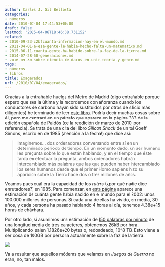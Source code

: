 ```yaml
---
author: Carlos J. Gil Bellosta
categories:
- números
date: 2010-07-04 17:44:53+00:00
draft: false
lastmod: '2025-04-06T18:46:38.731152'
related:
- 2010-09-23-c2bfcuanta-informacion-hay-en-el-mundo.md
- 2011-04-01-a-esa-gente-le-habia-hecho-falta-un-matematico.md
- 2015-06-11-cuanta-gente-ha-habido-sobre-la-faz-de-la-tierra.md
- 2014-07-28-60-generaciones.md
- 2016-09-30-sobre-ciencia-de-datos-en-unir-teoria-y-gente.md
tags:
- números
- libros
title: Exagerados
url: /2010/07/04/exagerados/
---
```


Gracias a la entrañable huelga del Metro de Madrid (digo entrañable porque espero que sea la última y la recordemos con añoranza cuando los conductores de carbono hayan sido sustituidos por otros de silicio más diligentes) he terminado de leer [este libro](http://espaciolibros.com/el-fin-del-trabajo-de-jeremy-rifkin/). Podría decir muchas cosas sobre él, pero me centraré en un párrafo que aparece en la página 333 de la edición española de Paidós (de la reedición de marzo de 2010, por referencia). Se trata de una cita del libro _Silicon Shock_ de un tal Goeff Simons, escrito en de 1985 (atención a la fecha!) que dice así:


>Imaginemos... dos ordenadores conversando entre sí en un determinado periodo de tiempo. En un momento dado, un ser humano les pregunta sobre lo que están hablando, y en el tiempo que éste tarda en efectuar la pregunta, ambos ordenadores habrán intercambiado más palabras que las que pueden haber intercambiado los seres humanos desde que el primer Homo sapiens hizo su aparición sobre la Tierra hace dos o tres millones de años.


Veamos pues cuál era la capacidad de los _ruters_ (¿por qué nadie dice enrutadores?) en 1985. Para comenzar, en [esta página](http://www.prb.org/articles/2002/howmanypeoplehaveeverlivedonearth.aspx) aparece una estimación de cuánta gente había nacido en el mundo para el 2002: unos 100.000 millones de personas. Si cada una de ellas ha vivido, en media, 30 años, y cada persona ha pasado hablando 4 horas al día, tenemos 4.38e+15 horas de cháchara.

Por otro lado, si asumimos una estimación de [150 palabras por minuto](http://en.wikipedia.org/wiki/Words_per_minute) de una longitud media de tres caracteres, obtenemos 26kB por hora. Multiplicando, salen 1.1826e+20 bytes o, redondeado, 10^8 TB. Esto viene a ser cosa de 100GB por persona actualmente sobre la faz de la tierra.


[![](/wp-uploads/2010/07/modem-prehistorico-569x316.jpg)
](/wp-uploads/2010/07/modem-prehistorico-569x316.jpg)


Va a resultar que aquellos módems que veíamos en _Juegos de Guerra_ no eran, no, tan malos.